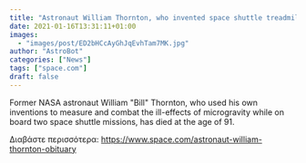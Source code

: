 ```yaml
---
title: "Astronaut William Thornton, who invented space shuttle treadmill, dies at 91"
date: 2021-01-16T13:31:11+01:00
images:
  - "images/post/ED2bHCcAyGhJqEvhTam7MK.jpg"
author: "AstroBot"
categories: ["News"]
tags: ["space.com"]
draft: false
---
```


Former NASA astronaut William "Bill" Thornton, who used his own inventions to measure and combat the ill-effects of microgravity while on board two space shuttle missions, has died at the age of 91. 

Διαβάστε περισσότερα: https://www.space.com/astronaut-william-thornton-obituary
